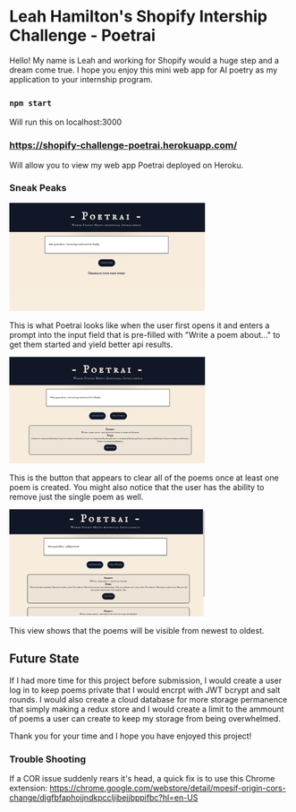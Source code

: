 # Leah Hamilton's Shopify Intership Challenge - Poetrai

Hello! My name is Leah and working for Shopify would a huge step and a dream come true. I hope you enjoy this mini web app for AI poetry as my application to your internship program.

### `npm start`

Will run this on localhost:3000

### https://shopify-challenge-poetrai.herokuapp.com/

Will allow you to view my web app Poetrai deployed on Heroku.

### Sneak Peaks
<img src="./public/firstPrompt.png" width="350"/>

This is what Poetrai looks like when the user first opens it and enters a prompt into the input field that is pre-filled with "Write a poem about..." to get them started and yield better api results.

<img src="./public/clearPoemsAppears.png" width="350"/>

This is the button that appears to clear all of the poems once at least one poem is created. You might also notice that the user has the ability to remove just the single poem as well.

<img src="./public/chronologicalPoems.png" width="350"/>

This view shows that the poems will be visible from newest to oldest.


## Future State

If I had more time for this project before submission, I would create a user log in to keep poems private that I would encrpt with JWT bcrypt and salt rounds. I would also create a cloud database for more storage permanence that simply making a redux store and I would create a limit to the ammount of poems a user can create to keep my storage from being overwhelmed.

Thank you for your time and I hope you have enjoyed this project!

### Trouble Shooting

If a COR issue suddenly rears it's head, a quick fix is to use this Chrome extension: https://chrome.google.com/webstore/detail/moesif-origin-cors-change/digfbfaphojjndkpccljibejjbppifbc?hl=en-US
